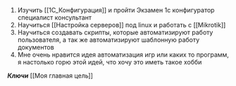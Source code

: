 
1. Изучить [[1С_Конфигурация]] и пройти Экзамен 1с конфигуратор специалист консультант
2. Научиться [[Настройка серверов]] под linux и работать с [[Mikrotik]] 
3. Научиться создавать скрипты, которые автоматизируют работу пользователя, а так же автоматизируют шаблонную работу документов
4. Мне очень нравится идея автоматизация игр или каких то программ, я настолько горю этой идей, что хочу это иметь такое хобби 

***Ключи*** [[Моя главная цель]]
